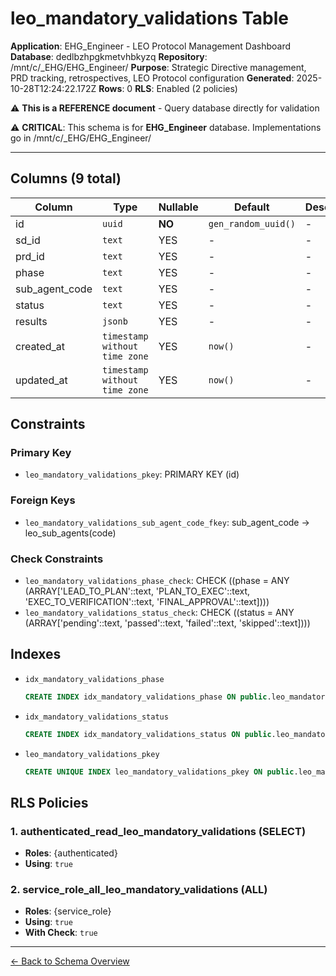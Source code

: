 # leo_mandatory_validations Table

**Application**: EHG_Engineer - LEO Protocol Management Dashboard
**Database**: dedlbzhpgkmetvhbkyzq
**Repository**: /mnt/c/_EHG/EHG_Engineer/
**Purpose**: Strategic Directive management, PRD tracking, retrospectives, LEO Protocol configuration
**Generated**: 2025-10-28T12:24:22.172Z
**Rows**: 0
**RLS**: Enabled (2 policies)

⚠️ **This is a REFERENCE document** - Query database directly for validation

⚠️ **CRITICAL**: This schema is for **EHG_Engineer** database. Implementations go in /mnt/c/_EHG/EHG_Engineer/

---

## Columns (9 total)

| Column | Type | Nullable | Default | Description |
|--------|------|----------|---------|-------------|
| id | `uuid` | **NO** | `gen_random_uuid()` | - |
| sd_id | `text` | YES | - | - |
| prd_id | `text` | YES | - | - |
| phase | `text` | YES | - | - |
| sub_agent_code | `text` | YES | - | - |
| status | `text` | YES | - | - |
| results | `jsonb` | YES | - | - |
| created_at | `timestamp without time zone` | YES | `now()` | - |
| updated_at | `timestamp without time zone` | YES | `now()` | - |

## Constraints

### Primary Key
- `leo_mandatory_validations_pkey`: PRIMARY KEY (id)

### Foreign Keys
- `leo_mandatory_validations_sub_agent_code_fkey`: sub_agent_code → leo_sub_agents(code)

### Check Constraints
- `leo_mandatory_validations_phase_check`: CHECK ((phase = ANY (ARRAY['LEAD_TO_PLAN'::text, 'PLAN_TO_EXEC'::text, 'EXEC_TO_VERIFICATION'::text, 'FINAL_APPROVAL'::text])))
- `leo_mandatory_validations_status_check`: CHECK ((status = ANY (ARRAY['pending'::text, 'passed'::text, 'failed'::text, 'skipped'::text])))

## Indexes

- `idx_mandatory_validations_phase`
  ```sql
  CREATE INDEX idx_mandatory_validations_phase ON public.leo_mandatory_validations USING btree (phase)
  ```
- `idx_mandatory_validations_status`
  ```sql
  CREATE INDEX idx_mandatory_validations_status ON public.leo_mandatory_validations USING btree (status)
  ```
- `leo_mandatory_validations_pkey`
  ```sql
  CREATE UNIQUE INDEX leo_mandatory_validations_pkey ON public.leo_mandatory_validations USING btree (id)
  ```

## RLS Policies

### 1. authenticated_read_leo_mandatory_validations (SELECT)

- **Roles**: {authenticated}
- **Using**: `true`

### 2. service_role_all_leo_mandatory_validations (ALL)

- **Roles**: {service_role}
- **Using**: `true`
- **With Check**: `true`

---

[← Back to Schema Overview](../database-schema-overview.md)
